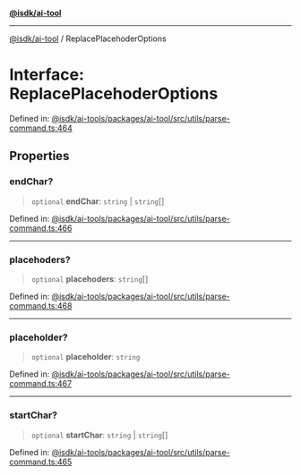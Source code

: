 [**@isdk/ai-tool**](../README.md)

***

[@isdk/ai-tool](../globals.md) / ReplacePlacehoderOptions

# Interface: ReplacePlacehoderOptions

Defined in: [@isdk/ai-tools/packages/ai-tool/src/utils/parse-command.ts:464](https://github.com/isdk/ai-tool.js/blob/d0765f898f217d97c57c6949502b4a7bef5dce5e/src/utils/parse-command.ts#L464)

## Properties

### endChar?

> `optional` **endChar**: `string` \| `string`[]

Defined in: [@isdk/ai-tools/packages/ai-tool/src/utils/parse-command.ts:466](https://github.com/isdk/ai-tool.js/blob/d0765f898f217d97c57c6949502b4a7bef5dce5e/src/utils/parse-command.ts#L466)

***

### placehoders?

> `optional` **placehoders**: `string`[]

Defined in: [@isdk/ai-tools/packages/ai-tool/src/utils/parse-command.ts:468](https://github.com/isdk/ai-tool.js/blob/d0765f898f217d97c57c6949502b4a7bef5dce5e/src/utils/parse-command.ts#L468)

***

### placeholder?

> `optional` **placeholder**: `string`

Defined in: [@isdk/ai-tools/packages/ai-tool/src/utils/parse-command.ts:467](https://github.com/isdk/ai-tool.js/blob/d0765f898f217d97c57c6949502b4a7bef5dce5e/src/utils/parse-command.ts#L467)

***

### startChar?

> `optional` **startChar**: `string` \| `string`[]

Defined in: [@isdk/ai-tools/packages/ai-tool/src/utils/parse-command.ts:465](https://github.com/isdk/ai-tool.js/blob/d0765f898f217d97c57c6949502b4a7bef5dce5e/src/utils/parse-command.ts#L465)
